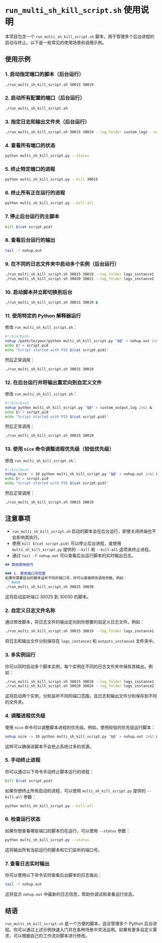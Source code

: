 
# `run_multi_sh_kill_script.sh` 使用说明

本项目包含一个 `run_multi_sh_kill_script.sh` 脚本，用于管理多个后台进程的启动与终止。以下是一些常见的使用场景和调用示例。

## 使用示例

### 1. 启动指定端口的脚本（后台运行）
```bash
./run_multi_sh_kill_script.sh 30015 30019
```

### 2. 启动所有配置的端口（后台运行）
```bash
./run_multi_sh_kill_script.sh
```

### 3. 指定日志和输出文件夹（后台运行）
```bash
./run_multi_sh_kill_script.sh 30015 30019 --log_folder custom_logs --output_folder custom_outputs
```

### 4. 查看所有端口的状态
```bash
python multi_sh_kill_script.py --status
```

### 5. 终止特定端口的进程
```bash
python multi_sh_kill_script.py --kill 30015
```

### 6. 终止所有正在运行的进程
```bash
python multi_sh_kill_script.py --kill-all
```

### 7. 停止后台运行的主脚本
```bash
kill $(cat script.pid)
```

### 8. 查看后台运行的输出
```bash
tail -f nohup.out
```

### 9. 在不同的日志文件夹中启动多个实例（后台运行）
```bash
./run_multi_sh_kill_script.sh 30015 30019 --log_folder logs_instance1 --output_folder outputs_instance1
./run_multi_sh_kill_script.sh 30020 30021 --log_folder logs_instance2 --output_folder outputs_instance2
```

### 10. 启动脚本并立即切换到后台
```bash
./run_multi_sh_kill_script.sh 30015 30019 &
```

### 11. 使用特定的 Python 解释器运行

修改 `run_multi_sh_kill_script.sh`：

```bash
#!/bin/bash
nohup /path/to/your/python multi_sh_kill_script.py "$@" > nohup.out 2>&1 &
echo $! > script.pid
echo "Script started with PID $(cat script.pid)"
```

然后正常调用：
```bash
./run_multi_sh_kill_script.sh 30015 30019
```

### 12. 在后台运行并将输出重定向到自定义文件

修改 `run_multi_sh_kill_script.sh`：

```bash
#!/bin/bash
nohup python multi_sh_kill_script.py "$@" > custom_output.log 2>&1 &
echo $! > script.pid
echo "Script started with PID $(cat script.pid)"
```

然后正常调用：
```bash
./run_multi_sh_kill_script.sh 30015 30019
```

### 13. 使用 `nice` 命令调整进程优先级（较低优先级）

修改 `run_multi_sh_kill_script.sh`：

```bash
#!/bin/bash
nohup nice -n 10 python multi_sh_kill_script.py "$@" > nohup.out 2>&1 &
echo $! > script.pid
echo "Script started with PID $(cat script.pid)"
```

然后正常调用：
```bash
./run_multi_sh_kill_script.sh 30015 30019
```

## 注意事项

- `run_multi_sh_kill_script.sh` 启动的脚本会在后台运行，即使关闭终端也不会影响其执行。
- 使用 `kill $(cat script.pid)` 可以停止后台进程，或使用 `multi_sh_kill_script.py` 提供的 `--kill` 和 `--kill-all` 选项来终止进程。
- 通过 `tail -f nohup.out` 可以查看后台运行脚本的实时输出日志。

```markdown
## 其他使用技巧

### 1. 更改端口号范围
如果你需要启动的脚本监听不同的端口号，你可以直接修改调用参数。例如：
```bash
./run_multi_sh_kill_script.sh 30025 30030
```
这将启动监听端口 30025 到 30030 的脚本。

### 2. 自定义日志文件名称
通过修改脚本，将日志文件的输出定向到你想要的自定义日志文件。例如：
```bash
./run_multi_sh_kill_script.sh 30015 30019 --log_folder logs_instance1 --output_folder outputs_instance1
```
将日志和输出文件分别保存在 `logs_instance1` 和 `outputs_instance1` 文件夹中。

### 3. 多实例运行
你可以同时启动多个脚本实例，每个实例在不同的日志文件夹中保存其输出。例如：
```bash
./run_multi_sh_kill_script.sh 30015 30019 --log_folder logs_instance1 --output_folder outputs_instance1
./run_multi_sh_kill_script.sh 30020 30024 --log_folder logs_instance2 --output_folder outputs_instance2
```
这将启动两个实例，分别监听不同的端口范围，且日志和输出文件分别保存到不同的文件夹。

### 4. 调整进程优先级
使用 `nice` 命令可以调整脚本进程的优先级。例如，使用较低的优先级运行脚本：
```bash
nohup nice -n 10 python multi_sh_kill_script.py "$@" > nohup.out 2>&1 &
```
这样可以确保该脚本不会抢占系统过多的资源。

### 5. 手动终止进程
你可以通过以下命令手动终止脚本运行的进程：
```bash
kill $(cat script.pid)
```
如果你想终止所有启动的进程，可以使用 `multi_sh_kill_script.py` 提供的 `--kill-all` 参数：
```bash
python multi_sh_kill_script.py --kill-all
```

### 6. 检查运行状态
如果你想查看哪些端口的脚本仍在运行，可以使用 `--status` 参数：
```bash
python multi_sh_kill_script.py --status
```
这将输出所有当前运行的脚本和它们监听的端口号。

### 7. 查看日志实时输出
你可以使用以下命令实时查看后台脚本的日志输出：
```bash
tail -f nohup.out
```
这将显示 `nohup.out` 中最新的日志信息，帮助你调试和查看运行状态。

## 结语

`run_multi_sh_kill_script.sh` 是一个方便的脚本，适合管理多个 Python 后台进程。你可以通过上述示例快速入门并在各种场景中灵活运用。如果有更多自定义需求，可以根据自己的工作流对脚本进行修改。